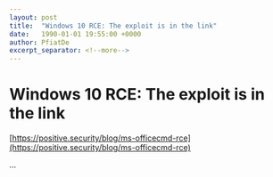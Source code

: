 ```yaml
---
layout: post
title:  "Windows 10 RCE: The exploit is in the link"
date:   1990-01-01 19:55:00 +0000
author: PfiatDe
excerpt_separator: <!--more-->
---
```


# Windows 10 RCE: The exploit is in the link
[https://positive.security/blog/ms-officecmd-rce](https://positive.security/blog/ms-officecmd-rce)

...
<!--more-->
